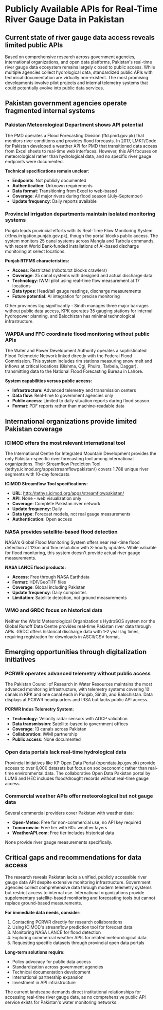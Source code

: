 # Publicly Available APIs for Real-Time River Gauge Data in Pakistan

## Current state of river gauge data access reveals limited public APIs

Based on comprehensive research across government agencies, international organizations, and open data platforms, Pakistan's real-time river gauge data ecosystem remains largely closed to public access. While multiple agencies collect hydrological data, standardized public APIs with technical documentation are virtually non-existent. The most promising developments involve pilot projects and internal telemetry systems that could potentially evolve into public data services.

## Pakistan government agencies operate fragmented internal systems

### Pakistan Meteorological Department shows API potential

The PMD operates a Flood Forecasting Division (ffd.pmd.gov.pk) that monitors river conditions and provides flood forecasts. In 2017, LMKT/Code for Pakistan developed a weather API for PMD that transitioned data access from Excel sheets to real-time web interfaces. However, this API focuses on meteorological rather than hydrological data, and no specific river gauge endpoints were documented.

**Technical specifications remain unclear:**
- **Endpoints**: Not publicly documented
- **Authentication**: Unknown requirements
- **Data format**: Transitioning from Excel to web-based
- **Coverage**: All major rivers during flood season (July-September)
- **Update frequency**: Daily reports available

### Provincial irrigation departments maintain isolated monitoring systems

Punjab leads provincial efforts with its Real-Time Flow Monitoring System (rtfms.irrigation.punjab.gov.pk), though the portal blocks public access. The system monitors 25 canal systems across Mangla and Tarbela commands, with recent World Bank-funded installations of AI-based discharge monitoring at select locations.

**Punjab RTFMS characteristics:**
- **Access**: Restricted (robots.txt blocks crawlers)
- **Coverage**: 25 canal systems with designed and actual discharge data
- **Technology**: IWMI pilot using real-time flow measurement at 17 locations
- **Data types**: Head/tail gauge readings, discharge measurements
- **Future potential**: AI integration for precise monitoring

Other provinces lag significantly - Sindh manages three major barrages without public data access, KPK operates 35 gauging stations for internal hydropower planning, and Balochistan has minimal technological infrastructure.

### WAPDA and FFC coordinate flood monitoring without public APIs

The Water and Power Development Authority operates a sophisticated Flood Telemetric Network linked directly with the Federal Flood Commission. This system includes rim stations measuring snow melt and inflows at critical locations (Bishma, Ogi, Phulra, Tarbela, Daggar), transmitting data to the National Flood Forecasting Bureau in Lahore.

**System capabilities versus public access:**
- **Infrastructure**: Advanced telemetry and transmission centers
- **Data flow**: Real-time to government agencies only
- **Public access**: Limited to daily situation reports during flood season
- **Format**: PDF reports rather than machine-readable data

## International organizations provide limited Pakistan coverage

### ICIMOD offers the most relevant international tool

The International Centre for Integrated Mountain Development provides the only Pakistan-specific river forecasting tool among international organizations. Their Streamflow Prediction Tool (tethys.icimod.org/apps/streamflowpakistan/) covers 1,788 unique river segments with 10-day forecasts.

**ICIMOD Streamflow Tool specifications:**
- **URL**: http://tethys.icimod.org/apps/streamflowpakistan/
- **API**: None - web visualization only
- **Coverage**: Complete Pakistan river network
- **Update frequency**: Daily
- **Data type**: Forecast models, not real gauge measurements
- **Authentication**: Open access

### NASA provides satellite-based flood detection

NASA's Global Flood Monitoring System offers near real-time flood detection at 12km and 1km resolution with 3-hourly updates. While valuable for flood monitoring, this system doesn't provide actual river gauge measurements.

**NASA LANCE flood products:**
- **Access**: Free through NASA Earthdata
- **Format**: HDF/GeoTIFF files
- **Coverage**: Global including Pakistan
- **Update frequency**: Daily composites
- **Limitation**: Satellite detection, not ground measurements

### WMO and GRDC focus on historical data

Neither the World Meteorological Organization's HydroSOS system nor the Global Runoff Data Centre provides real-time Pakistan river data through APIs. GRDC offers historical discharge data with 1-2 year lag times, requiring registration for downloads in ASCII/CSV format.

## Emerging opportunities through digitalization initiatives

### PCRWR operates advanced telemetry without public access

The Pakistan Council of Research in Water Resources maintains the most advanced monitoring infrastructure, with telemetry systems covering 10 canals in KPK and one canal each in Punjab, Sindh, and Balochistan. Data displays at PCRWR headquarters and IRSA but lacks public API access.

**PCRWR Indus Telemetry System:**
- **Technology**: Velocity radar sensors with ADCP validation
- **Data transmission**: Satellite-based to government offices
- **Coverage**: 13 canals across Pakistan
- **Collaboration**: IWMI partnership
- **Public access**: None documented

### Open data portals lack real-time hydrological data

Provincial initiatives like KP Open Data Portal (opendata.kp.gov.pk) provide access to over 6,000 datasets but focus on socioeconomic rather than real-time environmental data. The collaborative Open Data Pakistan portal by LUMS and HEC includes flood/drought records without real-time gauge access.

### Commercial weather APIs offer meteorological but not gauge data

Several commercial providers cover Pakistan with weather data:
- **Open-Meteo**: Free for non-commercial use, no API key required
- **Tomorrow.io**: Free tier with 60+ weather layers
- **WeatherAPI.com**: Free tier includes historical data

None provide river gauge measurements specifically.

## Critical gaps and recommendations for data access

The research reveals Pakistan lacks a unified, publicly accessible river gauge data API despite extensive monitoring infrastructure. Government agencies collect comprehensive data through modern telemetry systems but restrict access to internal use. International organizations provide supplementary satellite-based monitoring and forecasting tools but cannot replace ground-based measurements.

**For immediate data needs, consider:**
1. Contacting PCRWR directly for research collaborations
2. Using ICIMOD's streamflow prediction tool for forecast data
3. Monitoring NASA LANCE for flood detection
4. Exploring commercial weather APIs for related meteorological data
5. Requesting specific datasets through provincial open data portals

**Long-term solutions require:**
- Policy advocacy for public data access
- Standardization across government agencies  
- Technical documentation development
- International partnership expansion
- Investment in API infrastructure

The current landscape demands direct institutional relationships for accessing real-time river gauge data, as no comprehensive public API service exists for Pakistan's water monitoring networks.